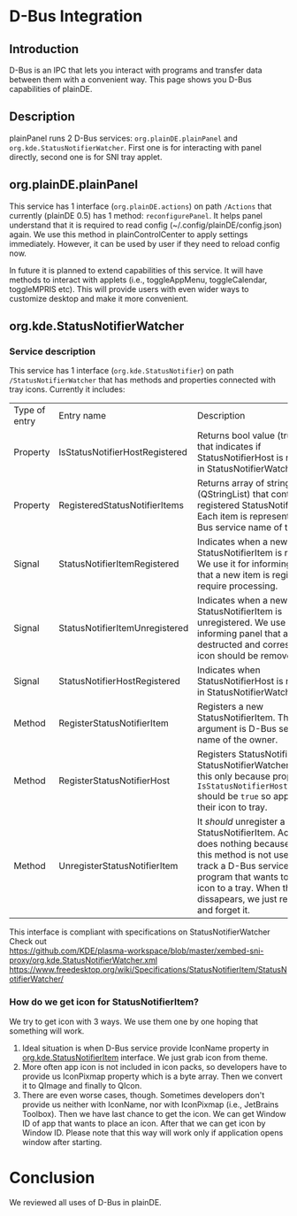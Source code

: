 # D-Bus Integration

## Introduction
D-Bus is an IPC that lets you interact with programs and transfer data between them with a convenient way. This page shows you D-Bus capabilities of plainDE.

## Description
plainPanel runs 2 D-Bus services: ```org.plainDE.plainPanel``` and ```org.kde.StatusNotifierWatcher```. First one is for interacting with panel directly, second one is for SNI tray applet.

## org.plainDE.plainPanel
This service has 1 interface (```org.plainDE.actions```) on path ```/Actions``` that currently (plainDE 0.5) has 1 method: ```reconfigurePanel```. It helps panel understand that it is required to read config (~/.config/plainDE/config.json) again. We use this method in plainControlCenter to apply settings immediately. However, it can be used by user if they need to reload config now.

In future it is planned to extend capabilities of this service. It will have methods to interact with applets (i.e., toggleAppMenu, toggleCalendar, toggleMPRIS etc). This will provide users with even wider ways to customize desktop and make it more convenient.

## org.kde.StatusNotifierWatcher
### Service description
This service has 1 interface (```org.kde.StatusNotifier```) on path ```/StatusNotifierWatcher``` that has methods and properties connected with tray icons.
Currently it includes:

<table>
  <tr>
    <td>Type of entry</td>
    <td>Entry name</td>
    <td>Description</td>
  </tr>
  
  <tr>
    <td>Property</td>
    <td>IsStatusNotifierHostRegistered</td>
    <td>Returns bool value (true/false) that indicates if StatusNotifierHost is registered in StatusNotifierWatcher.</td>
  </tr>
  
  <tr>
    <td>Property</td>
    <td>RegisteredStatusNotifierItems</td>
    <td>Returns array of strings (QStringList) that contains all registered StatusNotifierItems. Each item is represented via D-Bus service name of the owner.</td>
  </tr>
  
  <tr>
    <td>Signal</td>
    <td>StatusNotifierItemRegistered</td>
    <td>Indicates when a new StatusNotifierItem is registered. We use it for informing panel that a new item is registered and require processing.</td>
  </tr>
  
  <tr>
    <td>Signal</td>
    <td>StatusNotifierItemUnregistered</td>
    <td>Indicates when a new StatusNotifierItem is unregistered. We use it for informing panel that an item is destructed and corresponding icon should be removed.</td>
  </tr>
  
  <tr>
    <td>Signal</td>
    <td>StatusNotifierHostRegistered</td>
    <td>Indicates when StatusNotifierHost is registered in StatusNotifierWatcher.</td>
  </tr>
  
  <tr>
    <td>Method</td>
    <td>RegisterStatusNotifierItem</td>
    <td>Registers a new StatusNotifierItem. The only argument is D-Bus service name of the owner.</td>
  </tr>
  
  <tr>
    <td>Method</td>
    <td>RegisterStatusNotifierHost</td>
    <td>Registers StatusNotifierHost in StatusNotifierWatcher. We use this only because property <code>IsStatusNotifierHostRegistered</code> should be <code>true</code> so apps can add their icon to tray.</td>
  </tr>
  
  <tr>
    <td>Method</td>
    <td>UnregisterStatusNotifierItem</td>
    <td>It <i>should</i> unregister a StatusNotifierItem. Actually, it does nothing because usually, this method is not used. We track a D-Bus service of every program that wants to place an icon to a tray. When the service dissapears, we just remove icon and forget it.</td>
  </tr>
</table>

This interface is compliant with specifications on StatusNotifierWatcher<br>
Check out<br>
<a href="https://github.com/KDE/plasma-workspace/blob/master/xembed-sni-proxy/org.kde.StatusNotifierWatcher.xml">https://github.com/KDE/plasma-workspace/blob/master/xembed-sni-proxy/org.kde.StatusNotifierWatcher.xml</a><br>
<a href="https://www.freedesktop.org/wiki/Specifications/StatusNotifierItem/StatusNotifierWatcher/">https://www.freedesktop.org/wiki/Specifications/StatusNotifierItem/StatusNotifierWatcher/</a>

### How do we get icon for StatusNotifierItem?
We try to get icon with 3 ways. We use them one by one hoping that something will work.
1) Ideal situation is when D-Bus service provide IconName property in <a href="https://www.freedesktop.org/wiki/Specifications/StatusNotifierItem/StatusNotifierItem/">org.kde.StatusNotifierItem</a> interface. We just grab icon from theme.
2) More often app icon is not included in icon packs, so developers have to provide us IconPixmap property which is a byte array. Then we convert it to QImage and finally to QIcon.
3) There are even worse cases, though. Sometimes developers don't provide us neither with IconName, nor with IconPixmap (i.e., JetBrains Toolbox). Then we have last chance to get the icon. We can get Window ID of app that wants to place an icon. After that we can get icon by Window ID. Please note that this way will work only if application opens window after starting.


# Conclusion
We reviewed all uses of D-Bus in plainDE.
